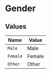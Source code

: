 # Gender


## Values

| Name     | Value    |
| -------- | -------- |
| `Male`   | Male     |
| `Female` | Female   |
| `Other`  | Other    |